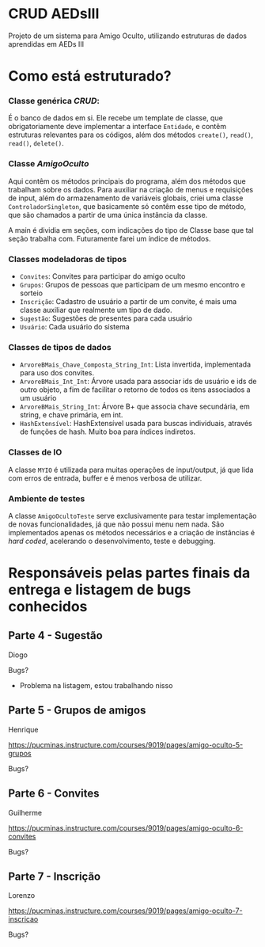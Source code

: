 # CRUD AEDsIII
Projeto de um sistema para  Amigo Oculto, utilizando estruturas de dados aprendidas em AEDs III

# Como está estruturado?

### Classe genérica *CRUD*:
É o banco de dados em si. Ele recebe um template de classe, que obrigatoriamente deve implementar a interface ````Entidade````, e contêm estruturas relevantes para os códigos, 
além dos métodos ````create()````, ````read()````, ````read()````, ````delete()````.
### Classe *AmigoOculto*
Aqui contêm os métodos principais do programa, além dos métodos que trabalham sobre os dados. Para auxiliar na criação de menus e requisições de input, além do armazenamento de variáveis globais,
criei uma classe ````ControladorSingleton````, que basicamente só contêm esse tipo de método, que são chamados a partir de uma única instância da classe.

A main é dividia em seções, com indicações do tipo de Classe base que tal seção trabalha com. Futuramente farei um índice de métodos.

### Classes modeladoras de tipos
* ````Convites````: Convites para participar do amigo oculto
* ````Grupos````: Grupos de pessoas que participam de um mesmo encontro e sorteio
* ````Inscrição````: Cadastro de usuário a partir de um convite, é mais uma classe auxiliar que realmente um tipo de dado.
* ````Sugestão````: Sugestões de presentes para cada usuário
* ````Usuário````: Cada usuário do sistema 

### Classes de tipos de dados
* ````ArvoreBMais_Chave_Composta_String_Int````: Lista invertida, implementada para uso dos convites.
* ````ArvoreBMais_Int_Int````: Árvore usada para associar ids de usuário e ids de outro objeto, a fim de facilitar o retorno de todos os itens associados a um usuário
* ````ArvoreBMais_String_Int````: Árvore B+ que associa chave secundária, em string, e chave primária, em int. 
* ````HashExtensível````: HashExtensível usada para buscas individuais, através de funções de hash. Muito boa para índices indiretos.

### Classes de IO
A classe ````MYIO```` é utilizada para muitas operações de input/output, já que lida com erros de entrada, buffer e é menos verbosa de utilizar.

### Ambiente de testes
A classe ````AmigoOcultoTeste```` serve exclusivamente para testar implementação de novas funcionalidades, já que não possui menu nem nada. São implementados apenas os métodos necessários e a criação de instâncias
é *hard coded*, acelerando o desenvolvimento, teste e debugging.



# Responsáveis pelas partes finais da entrega e listagem de bugs conhecidos

## Parte 4 - Sugestão
Diogo

Bugs?
* Problema na listagem, estou trabalhando nisso

## Parte 5 - Grupos de amigos
Henrique

https://pucminas.instructure.com/courses/9019/pages/amigo-oculto-5-grupos

Bugs? 

## Parte 6 - Convites
Guilherme

https://pucminas.instructure.com/courses/9019/pages/amigo-oculto-6-convites

Bugs? 

## Parte 7 - Inscrição
Lorenzo

https://pucminas.instructure.com/courses/9019/pages/amigo-oculto-7-inscricao

Bugs?
